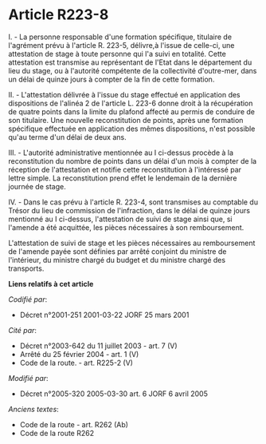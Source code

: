 # Article R223-8

I. - La personne responsable d'une formation spécifique, titulaire de l'agrément prévu à l'article R. 223-5, délivre,à
l'issue de celle-ci, une attestation de stage à toute personne qui l'a suivi en totalité. Cette attestation est transmise au
représentant de l'Etat dans le département du lieu du stage, ou à l'autorité compétente de la collectivité d'outre-mer, dans
un délai de quinze jours à compter de la fin de cette formation.

II. - L'attestation délivrée à l'issue du stage effectué en application des dispositions de l'alinéa 2 de l'article L. 223-6
donne droit à la récupération de quatre points dans la limite du plafond affecté au permis de conduire de son titulaire. Une
nouvelle reconstitution de points, après une formation spécifique effectuée en application des mêmes dispositions, n'est
possible qu'au terme d'un délai de deux ans.

III. - L'autorité administrative mentionnée au I ci-dessus procède à la reconstitution du nombre de points dans un délai d'un
mois à compter de la réception de l'attestation et notifie cette reconstitution à l'intéressé par lettre simple. La
reconstitution prend effet le lendemain de la dernière journée de stage.

IV. - Dans le cas prévu à l'article R. 223-4, sont transmises au comptable du Trésor du lieu de commission de l'infraction,
dans le délai de quinze jours mentionné au I ci-dessus, l'attestation de suivi de stage ainsi que, si l'amende a été
acquittée, les pièces nécessaires à son remboursement.

L'attestation de suivi de stage et les pièces nécessaires au remboursement de l'amende payée sont définies par arrêté
conjoint du ministre de l'intérieur, du ministre chargé du budget et du ministre chargé des transports.

**Liens relatifs à cet article**

_Codifié par_:

  - Décret n°2001-251 2001-03-22 JORF 25 mars 2001

_Cité par_:

  - Décret n°2003-642 du 11 juillet 2003 - art. 7 (V)
  - Arrêté du 25 février 2004 - art. 1 (V)
  - Code de la route. - art. R225-2 (V)

_Modifié par_:

  - Décret n°2005-320 2005-03-30 art. 6 JORF 6 avril 2005

_Anciens textes_:

  - Code de la route - art. R262 (Ab)
  - Code de la route R262
